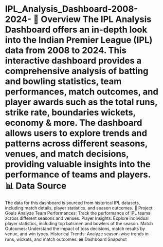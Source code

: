 # IPL_Analysis_Dashboard-2008-2024-                                                                📝 Overview                                                                                       The IPL Analysis Dashboard offers an in-depth look into the Indian Premier League (IPL) data from 2008 to 2024. This interactive dashboard provides a comprehensive analysis of batting and bowling statistics, team performances, match outcomes, and player awards such as the total runs, strike rate, boundaries wickets, economy & more. The dashboard allows users to explore trends and patterns across different seasons, venues, and match decisions, providing valuable insights into the performance of teams and players.                                                                                                                                                                         📊 Data Source
The data for this dashboard is sourced from historical IPL datasets, including match details, player statistics, and season outcomes.                                                                                                                                                               🎯 Project Goals
Analyze Team Performances: Track the performance of IPL teams across different seasons and venues.
Player Insights: Explore individual player statistics, including top batsmen and bowlers of the season.
Match Outcomes: Understand the impact of toss decisions, match results by venue, and win types.
Historical Trends: Analyze season-wise trends in runs, wickets, and match outcomes.                                                                                                                    🖼️ Dashboard Snapshot
